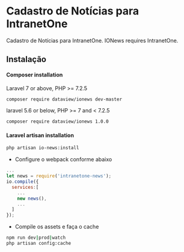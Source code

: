 # Cadastro de Notícias para IntranetOne

Cadastro de Notícias para IntranetOne. IONews requires IntranetOne.

## Instalação

#### Composer installation

Laravel 7 or above, PHP >= 7.2.5

```sh
composer require dataview/ionews dev-master
```

laravel 5.6 or below, PHP >= 7 and < 7.2.5

```sh
composer require dataview/ionews 1.0.0
```

#### Laravel artisan installation

```sh
php artisan io-news:install
```

- Configure o webpack conforme abaixo

```js
...
let news = require('intranetone-news');
io.compile({
  services:[
    ...
    new news(),
    ...
  ]
});

```

- Compile os assets e faça o cache

```sh
npm run dev|prod|watch
php artisan config:cache
```
